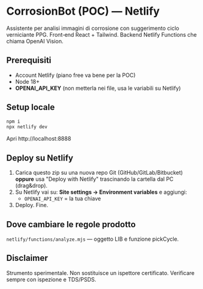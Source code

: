 
# CorrosionBot (POC) — Netlify

Assistente per analisi immagini di corrosione con suggerimento ciclo verniciante PPG.
Front‑end React + Tailwind. Backend Netlify Functions che chiama OpenAI Vision.

## Prerequisiti
- Account Netlify (piano free va bene per la POC)
- Node 18+
- **OPENAI_API_KEY** (non metterla nei file, usa le variabili su Netlify)

## Setup locale
```bash
npm i
npx netlify dev
```
Apri http://localhost:8888

## Deploy su Netlify
1. Carica questo zip su una nuova repo Git (GitHub/GitLab/Bitbucket) **oppure** usa "Deploy with Netlify" trascinando la cartella dal PC (drag&drop).
2. Su Netlify vai su: **Site settings → Environment variables** e aggiungi:
   - `OPENAI_API_KEY` = la tua chiave
3. Deploy. Fine.

## Dove cambiare le regole prodotto
`netlify/functions/analyze.mjs` — oggetto LIB e funzione pickCycle.

## Disclaimer
Strumento sperimentale. Non sostituisce un ispettore certificato.
Verificare sempre con ispezione e TDS/PSDS.
